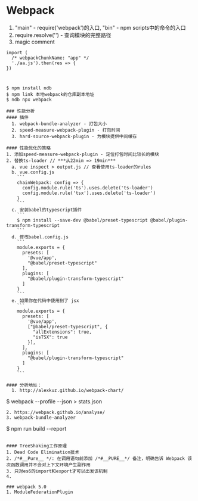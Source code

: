 # Webpack

1. "main" - require('webpack')的入口, "bin" - npm scripts中的命令的入口
2. require.resolve('') - 查询模块的完整路径
3. magic comment
  ```
  import (
    /* webpackChunkName: "app" */
    './aa.js').then(res => {
  })
  ```

#
```
$ npm install ndb
$ npm link 本地webpack的仓库副本地址
$ ndb npx webpack

### 性能分析
#### 插件
  1. webpack-bundle-analyzer - 打包大小
  2. speed-measure-webpack-plugin - 打包时间
  3. hard-source-webpack-plugin - 为模块提供中间缓存

#### 性能优化的策略
1. 添加speed-measure-webpack-plugin - 定位打包时间比较长的模块
2. 替换ts-loader // ***从22mim => 19min***
  a. vue inspect > output.js // 查看使用ts-loader的rules
  b. vue.config.js
    ```
    chainWebpack: config => {
      config.module.rule('ts').uses.delete('ts-loader')
      config.module.rule('tsx').uses.delete('ts-loader')
    }
    ```
  c. 安装babel的typescript插件
    ```
    $ npm install --save-dev @babel/preset-typescript @babel/plugin-transform-typescript
    ```
  d. 修改babel.config.js
    ```
    module.exports = {
      presets: [
        '@vue/app',
        "@babel/preset-typescript"
      ],
      plugins: [
        "@babel/plugin-transform-typescript"
      ]
    }
    ```
  e. 如果你在代码中使用到了 jsx
    ```
    module.exports = {
      presets: [
        '@vue/app',
        ["@babel/preset-typescript", {
          "allExtensions": true,
          "isTSX": true
        }],
      ],
      plugins: [
        "@babel/plugin-transform-typescript"
      ]
    }
    ```

#### 分析地址：
  1. http://alexkuz.github.io/webpack-chart/
  ```
  $ webpack --profile --json > stats.json
  ```
  2. https://webpack.github.io/analyse/
  3. webpack-bundle-analyzer
  ```
  $ npm run build --report
  ```

#### TreeShaking工作原理
  1. Dead Code Elimination技术
  2. /*#__Pure__ */: 在调用语句前添加 /*#__PURE__*/ 备注，明确告诉 Webpack 该次函数调用并不会对上下文环境产生副作用
  3. 只对es6的import和export才可以出发该机制
  4. 

### webpack 5.0
1. ModuleFederationPlugin
